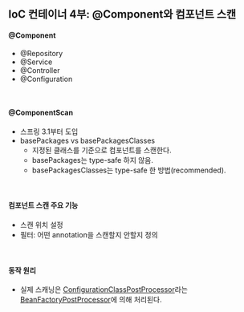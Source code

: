 ## IoC 컨테이너 4부: @Component와 컴포넌트 스캔

#### @Component

* @Repository
* @Service
* @Controller
* @Configuration

<br>

#### @ComponentScan

* 스프링 3.1부터 도입
* basePackages vs basePackagesClasses
    * 지정된 클래스를 기준으로 컴포넌트를 스캔한다.
    * basePackages는 type-safe 하지 않음.
    * basePackagesClasses는 type-safe 한 방법(recommended).

<br>

#### 컴포넌트 스캔 주요 기능

* 스캔 위치 설정
* 필터: 어떤 annotation을 스캔할지 안할지 정의

<br>

#### 동작 원리

* 실제 스캐닝은 [ConfigurationClassPostProcessor](https://docs.spring.io/spring/docs/current/javadoc-api/org/springframework/context/annotation/ConfigurationClassPostProcessor.html)라는 [BeanFactoryPostProcessor](https://docs.spring.io/spring-framework/docs/current/javadoc-api/org/springframework/beans/factory/config/BeanFactoryPostProcessor.html)에 의해 처리된다.

